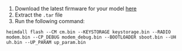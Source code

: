 1. Download the latest firmware for your model [here](https://lineage.linux4.de/fw_update/gta4xl.html)
2. Extract the `.tar` file
3. Run the following command:
  ```
heimdall flash --CM cm.bin --KEYSTORAGE keystorage.bin --RADIO modem.bin --CP_DEBUG modem_debug.bin --BOOTLOADER sboot.bin --UH uh.bin --UP_PARAM up_param.bin
  ```
